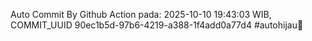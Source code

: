 Auto Commit By Github Action pada: 2025-10-10 19:43:03 WIB, COMMIT_UUID 90ec1b5d-97b6-4219-a388-1f4add0a77d4 #autohijau🗿
